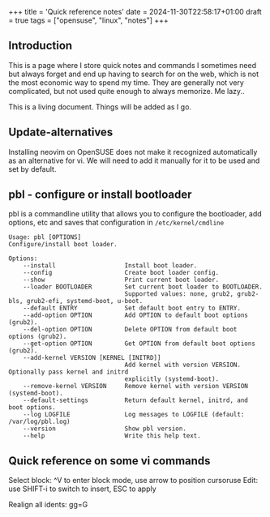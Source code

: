 +++
title = 'Quick reference notes'
date = 2024-11-30T22:58:17+01:00
draft = true
tags = ["opensuse", "linux", "notes"]
+++
## Introduction

This is a page where I store quick notes and commands I sometimes need but always forget and end up having to search for on the web, which is not the most economic way to spend my time. They are generally not very complicated, but not used quite enough to always memorize. Me lazy..

This is a living document. Things will be added as I go.

## Update-alternatives

Installing neovim on OpenSUSE does not make it recognized automatically as an alternative for vi. We will need to add it manually for it to be used and set by default.

## pbl - configure or install bootloader

pbl is a commandline utility that allows you to configure the bootloader, add options, etc and saves that configuration in `/etc/kernel/cmdline`

    Usage: pbl [OPTIONS]
    Configure/install boot loader.

    Options:
        --install                   Install boot loader.
        --config                    Create boot loader config.
        --show                      Print current boot loader.
        --loader BOOTLOADER         Set current boot loader to BOOTLOADER.
                                    Supported values: none, grub2, grub2-bls, grub2-efi, systemd-boot, u-boot.
        --default ENTRY             Set default boot entry to ENTRY.
        --add-option OPTION         Add OPTION to default boot options (grub2).
        --del-option OPTION         Delete OPTION from default boot options (grub2).
        --get-option OPTION         Get OPTION from default boot options (grub2).
        --add-kernel VERSION [KERNEL [INITRD]]
                                    Add kernel with version VERSION. Optionally pass kernel and initrd
                                    explicitly (systemd-boot).
        --remove-kernel VERSION     Remove kernel with version VERSION (systemd-boot).
        --default-settings          Return default kernel, initrd, and boot options.
        --log LOGFILE               Log messages to LOGFILE (default: /var/log/pbl.log)
        --version                   Show pbl version.
        --help                      Write this help text.

## Quick reference on some vi commands

Select block:  ^V to enter block mode, use arrow to position cursoruse
Edit: use SHIFT-i to switch to insert, ESC to apply

Realign all idents: gg=G
